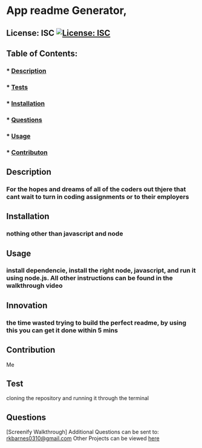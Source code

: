 
  
  # App readme Generator,
  ## License: ISC [![License: ISC](https://img.shields.io/badge/License-ISC-blue.svg)](https://opensource.org/licenses/ISC)
  ## Table of Contents:

  ### * [Description](#description)


  ### * [Tests](#tests)


  ### * [Installation](#installation)


  ### * [Questions](#questions)


  ### * [Usage](#usage)


  ### * [Contributon](#contribution)
   
   
   
  ## Description
  ### For the hopes and dreams of all of the coders out thjere that cant wait to turn in coding assignments or to their employers
  ## Installation
  ### nothing other than javascript and node
  ## Usage
  ### install dependencie, install the right node, javascript, and run it using node.js. All other instructions can be found in the walkthrough video
  ## Innovation
  ### the time wasted trying to build the perfect readme, by using this you can get it done within 5 mins
  
 
  ## Contribution
  Me
  ## Test
  cloning the repository and running it through the terminal
  ## Questions
  [Screenify Walkthrough]
  Additional Questions can be sent to: rkbarnes0310@gmail.com
  Other Projects can be viewed [here](www.github.com/undefined)
